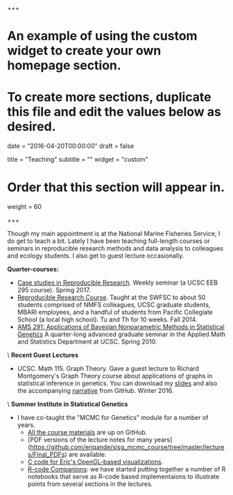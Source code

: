 +++
# An example of using the custom widget to create your own homepage section.
# To create more sections, duplicate this file and edit the values below as desired.

date = "2016-04-20T00:00:00"
draft = false

title = "Teaching"
subtitle = ""
widget = "custom"

# Order that this section will appear in.
weight = 60

+++

Though my main appointment is at the National Marine Fisheries Service, I do get
to teach a bit.  Lately I have been teaching full-length courses or seminars
in reproducible research methods and data analysis to colleagues and ecology students.
I also get to guest lecture occasionally.  

**Quarter-courses:**

- [Case studies in Reproducible Research](https://eriqande.github.io/rep-res-eeb-2017/).  Weekly seminar (a UCSC
EEB 295 course). Spring 2017.
- [Reproducible Research Course](http://eriqande.github.io/rep-res-web/). Taught at the SWFSC to about 50
students comprised of NMFS colleagues, UCSC graduate students, MBARI employees, and a handful of students from
Pacific Collegiate School (a local high school).  Tu and Th for 10 weeks.  Fall 2014.
- [AMS 291: Applications of Bayesian Nonparametric Methods in Statistical Genetics](https://classes.soe.ucsc.edu/ams291/Spring10/) A quarter-long advanced graduate seminar in the
Applied Math and Statistics Department at UCSC.  Spring 2010.

\\
**Recent Guest Lectures**

- UCSC. Math 115. Graph Theory. Gave a guest lecture to Richard Montgomery's Graph Theory course about
applications of graphs in statistical inference in genetics. You can download my
[slides](https://github.com/eriqande/graph-theory-guest-lecture-feb-2016/blob/master/tex/graphs-in-statistics-slides.pdf) 
and also the accompanying 
[narrative](https://github.com/eriqande/graph-theory-guest-lecture-feb-2016/blob/master/tex/graphs-in-statistics-narrative.pdf) 
from GitHub. Winter 2016.

\\
**Summer Institute in Statistical Genetics**

- I have co-taught the "MCMC for Genetics" module for a number of years.  
    - [All the course materials](https://github.com/eriqande/sisg_mcmc_course) are up on GitHub. 
    - [PDF versions of the lecture notes for many years]  (https://github.com/eriqande/sisg_mcmc_course/tree/master/lectures/Final_PDFs) are available.
    - [C code for Eric's OpenGL-based visualizations](https://github.com/eriqande/sisg-mcmc-opengl-computer-demos).
    - [R-code Companions](http://eriqande.github.io/sisg_mcmc_course/): we have started putting together a number of
    R notebooks that serve as R-code based implementaions to illustrate points from several sections in the lectures.  



